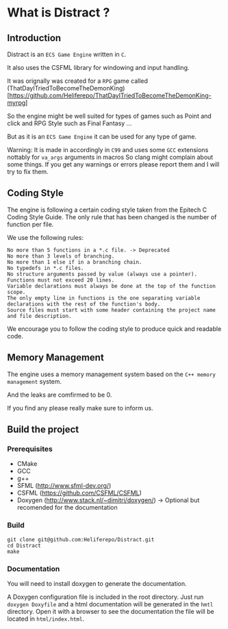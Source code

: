 # What is Distract ?

## Introduction
Distract is an `ECS Game Engine` written in `C`.

It also uses the CSFML library for windowing and input handling.

It was orignally was created for a `RPG` game called (ThatDayITriedToBecomeTheDemonKing)[https://github.com/Heliferepo/ThatDayITriedToBecomeTheDemonKing-myrpg]

So the engine might be well suited for types of games such as Point and click and RPG Style such as Final Fantasy ...

But as it is an `ECS Game Engine` it can be used for any type of game.

Warning:
It is made in accordingly in `C99` and uses some `GCC` extensions nottably for `va_args` arguments in macros
So clang might complain about some things.
If you get any warnings or errors please report them and I will try to fix them.

## Coding Style
The engine is following a certain coding style taken from the Epitech C Coding Style Guide.
The only rule that has been changed is the number of function per file.

We use the following rules:

    No more than 5 functions in a *.c file. -> Deprecated
    No more than 3 levels of branching.
    No more than 1 else if in a branching chain.
    No typedefs in *.c files.
    No structure arguments passed by value (always use a pointer).
    Functions must not exceed 20 lines.
    Variable declarations must always be done at the top of the function scope.
    The only empty line in functions is the one separating variable declarations with the rest of the function's body.
    Source files must start with some header containing the project name and file description.

We encourage you to follow the coding style to produce quick and readable code.

## Memory Management
The engine uses a memory management system based on the `C++ memory management` system.

And the leaks are comfirmed to be 0.

If you find any please really make sure to inform us.

## Build the project

### Prerequisites

- CMake
- GCC
- g++
- SFML (http://www.sfml-dev.org/)
- CSFML (https://github.com/CSFML/CSFML)
- Doxygen (http://www.stack.nl/~dimitri/doxygen/) -> Optional but recomended for the documentation

### Build

```
git clone git@github.com:Heliferepo/Distract.git
cd Distract
make
```

### Documentation

You will need to install doxygen to generate the documentation.

A Doxygen configuration file is included in the root directory.
Just run `doxygen Doxyfile` and a html documentation will be generated in the `hmtl` directory.
Open it with a browser to see the documentation the file will be located in `html/index.html`.